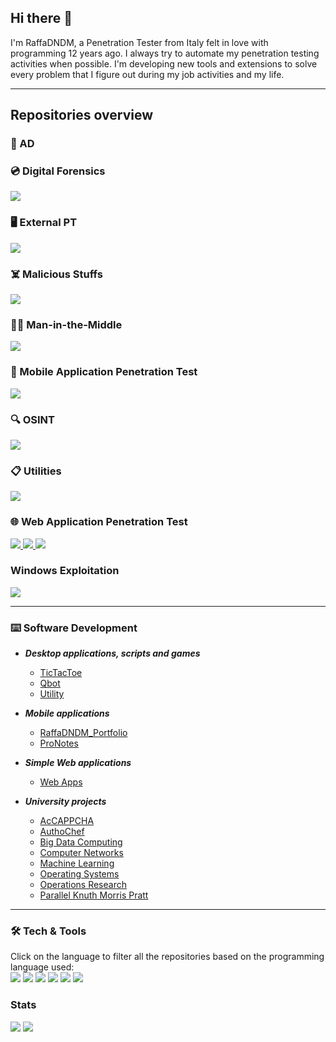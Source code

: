 ## Hi there 👋

I'm RaffaDNDM, a Penetration Tester from Italy felt in love with programming 12 years ago. I always try to automate my penetration testing activities when possible.
I'm developing new tools and extensions to solve every problem that I figure out during my job activities and my life.

---

## Repositories overview
### 🌲 AD

### 💿 Digital Forensics
<a href="https://github.com/RaffaDNDM/Digital-Forensics">
<picture>
  <source
    srcset="https://github-readme-stats.vercel.app/api/pin/?username=RaffaDNDM&repo=Digital-Forensics&theme=dark"
    media="(prefers-color-scheme: dark)"
  />
  <source
    srcset="https://github-readme-stats.vercel.app/api/pin/?username=RaffaDNDM&repo=Digital-Forensics&theme=light"
    media="(prefers-color-scheme: light), (prefers-color-scheme: no-preference)"
  />
  <img src="https://github-readme-stats.vercel.app/api/pin/?username=RaffaDNDM&repo=Digital-Forensics&theme=light" />
</picture>
</a>

### 🖥 External PT
<a href="https://github.com/RaffaDNDM/External-PT">
<picture>
  <source
    srcset="https://github-readme-stats.vercel.app/api/pin/?username=RaffaDNDM&repo=External-PT&theme=dark"
    media="(prefers-color-scheme: dark)"
  />
  <source
    srcset="https://github-readme-stats.vercel.app/api/pin/?username=RaffaDNDM&repo=External-PT&theme=light"
    media="(prefers-color-scheme: light), (prefers-color-scheme: no-preference)"
  />
  <img src="https://github-readme-stats.vercel.app/api/pin/?username=RaffaDNDM&repo=External-PT&theme=light" />
</picture>
</a>

### ☠️ Malicious Stuffs
<a href="https://github.com/RaffaDNDM/Malicious-Stuffs">
<picture>
  <source
    srcset="https://github-readme-stats.vercel.app/api/pin/?username=RaffaDNDM&repo=Malicious-Stuffs&theme=dark"
    media="(prefers-color-scheme: dark)"
  />
  <source
    srcset="https://github-readme-stats.vercel.app/api/pin/?username=RaffaDNDM&repo=Malicious-Stuffs&theme=light"
    media="(prefers-color-scheme: light), (prefers-color-scheme: no-preference)"
  />
  <img src="https://github-readme-stats.vercel.app/api/pin/?username=RaffaDNDM&repo=Malicious-Stuffs&theme=light" />
</picture>
</a>

### 👨‍💻 Man-in-the-Middle
<a href="https://github.com/RaffaDNDM/MitM">
<picture>
  <source
    srcset="https://github-readme-stats.vercel.app/api/pin/?username=RaffaDNDM&repo=MitM&theme=dark"
    media="(prefers-color-scheme: dark)"
  />
  <source
    srcset="https://github-readme-stats.vercel.app/api/pin/?username=RaffaDNDM&repo=MitM&theme=light"
    media="(prefers-color-scheme: light), (prefers-color-scheme: no-preference)"
  />
  <img src="https://github-readme-stats.vercel.app/api/pin/?username=RaffaDNDM&repo=MitM&theme=light" />
</picture>
</a>

### 📱 Mobile Application Penetration Test
<a href="https://github.com/RaffaDNDM/MAPT">
<picture>
  <source
    srcset="https://github-readme-stats.vercel.app/api/pin/?username=RaffaDNDM&repo=MAPT&theme=dark"
    media="(prefers-color-scheme: dark)"
  />
  <source
    srcset="https://github-readme-stats.vercel.app/api/pin/?username=RaffaDNDM&repo=MAPT&theme=light"
    media="(prefers-color-scheme: light), (prefers-color-scheme: no-preference)"
  />
  <img src="https://github-readme-stats.vercel.app/api/pin/?username=RaffaDNDM&repo=MAPT&theme=light" />
</picture>
</a>

### 🔍 OSINT
<a href="https://github.com/RaffaDNDM/OSINT">
<picture>
  <source
    srcset="https://github-readme-stats.vercel.app/api/pin/?username=RaffaDNDM&repo=OSINT&theme=dark"
    media="(prefers-color-scheme: dark)"
  />
  <source
    srcset="https://github-readme-stats.vercel.app/api/pin/?username=RaffaDNDM&repo=OSINT&theme=light"
    media="(prefers-color-scheme: light), (prefers-color-scheme: no-preference)"
  />
  <img src="https://github-readme-stats.vercel.app/api/pin/?username=RaffaDNDM&repo=OSINT&theme=light" />
</picture>
</a>

### 📋 Utilities
<a href="https://github.com/RaffaDNDM/Report-Utilities">
<picture>
  <source
    srcset="https://github-readme-stats.vercel.app/api/pin/?username=RaffaDNDM&repo=Report%2dUtilities&theme=dark"
    media="(prefers-color-scheme: dark)"
  />
  <source
    srcset="https://github-readme-stats.vercel.app/api/pin/?username=RaffaDNDM&repo=Report%2dUtilities&theme=light"
    media="(prefers-color-scheme: light), (prefers-color-scheme: no-preference)"
  />
  <img src="https://github-readme-stats.vercel.app/api/pin/?username=RaffaDNDM&repo=Report%2dUtilities&theme=light" />
</picture>
</a>

### 🌐 Web Application Penetration Test
<a href="https://github.com/RaffaDNDM/Burp-extensions">
<picture>
  <source
    srcset="https://github-readme-stats.vercel.app/api/pin/?username=RaffaDNDM&repo=Burp-extensions&theme=dark"
    media="(prefers-color-scheme: dark)"
  />
  <source
    srcset="https://github-readme-stats.vercel.app/api/pin/?username=RaffaDNDM&repo=Burp-extensions&theme=light"
    media="(prefers-color-scheme: light), (prefers-color-scheme: no-preference)"
  />
  <img src="https://github-readme-stats.vercel.app/api/pin/?username=RaffaDNDM&repo=Burp-extensions&theme=light" />
</picture>
</a>
<a href="https://github.com/RaffaDNDM/Browser-Extensions">
<picture>
  <source
    srcset="https://github-readme-stats.vercel.app/api/pin/?username=RaffaDNDM&repo=Browser-Extensions&theme=dark"
    media="(prefers-color-scheme: dark)"
  />
  <source
    srcset="https://github-readme-stats.vercel.app/api/pin/?username=RaffaDNDM&repo=Browser-Extensions&theme=light"
    media="(prefers-color-scheme: light), (prefers-color-scheme: no-preference)"
  />
  <img src="https://github-readme-stats.vercel.app/api/pin/?username=RaffaDNDM&repo=Browser-Extensions&theme=light" />
</picture>
</a>
<a href="https://github.com/RaffaDNDM/WAPT">
<picture>
  <source
    srcset="https://github-readme-stats.vercel.app/api/pin/?username=RaffaDNDM&repo=WAPT&theme=dark"
    media="(prefers-color-scheme: dark)"
  />
  <source
    srcset="https://github-readme-stats.vercel.app/api/pin/?username=RaffaDNDM&repo=WAPT&theme=light"
    media="(prefers-color-scheme: light), (prefers-color-scheme: no-preference)"
  />
  <img src="https://github-readme-stats.vercel.app/api/pin/?username=RaffaDNDM&repo=WAPT&theme=light" />
</picture>
</a>

###  Windows Exploitation
<a href="https://github.com/RaffaDNDM/WAPT">
<picture>
  <source
    srcset="https://github-readme-stats.vercel.app/api/pin/?username=RaffaDNDM&repo=WAPT&theme=dark"
    media="(prefers-color-scheme: dark)"
  />
  <source
    srcset="https://github-readme-stats.vercel.app/api/pin/?username=RaffaDNDM&repo=WAPT&theme=light"
    media="(prefers-color-scheme: light), (prefers-color-scheme: no-preference)"
  />
  <img src="https://github-readme-stats.vercel.app/api/pin/?username=RaffaDNDM&repo=WAPT&theme=light" />
</picture>
</a>

---

### ⌨️ Software Development
- _**Desktop applications, scripts and games**_
  - [TicTacToe](https://github.com/RaffaDNDM/TicTacToe)
  - [Qbot](https://github.com/RaffaDNDM/Qbot)
  - [Utility](https://github.com/RaffaDNDM/Utility)

- _**Mobile applications**_
  - [RaffaDNDM_Portfolio](https://github.com/RaffaDNDM/RaffaDNDM_Portfolio)
  - [ProNotes](https://github.com/RaffaDNDM/ProNotes)

- _**Simple Web applications**_
  - [Web Apps](https://github.com/RaffaDNDM/Web-Apps)

- _**University projects**_
  - [AcCAPPCHA](https://github.com/RaffaDNDM/AcCAPPCHA)
  - [AuthoChef](https://github.com/RaffaDNDM/AutoChef)
  - [Big Data Computing](https://github.com/RaffaDNDM/Big-Data-Computing)
  - [Computer Networks](https://github.com/RaffaDNDM/Computer-Networks)
  - [Machine Learning](https://github.com/RaffaDNDM/Machine-Learning)
  - [Operating Systems](https://github.com/RaffaDNDM/Operating-Systems)
  - [Operations Research](https://github.com/RaffaDNDM/Operations-Research-2)
  - [Parallel Knuth Morris Pratt](https://github.com/RaffaDNDM/Parallel-Knuth-Morris-Pratt)

---

### 🛠️ Tech & Tools
Click on the language to filter all the repositories based on the programming language used:<br>
[<img src="https://img.shields.io/badge/c-%2300599C.svg?style=for-the-badge&logo=c&logoColor=white" />](https://github.com/search?q=owner%3ARaffaDNDM+language%3AC+&type=repository)
[<img src="https://img.shields.io/badge/c++-%2300599C.svg?style=for-the-badge&logo=c%2B%2B&logoColor=white" />](https://github.com/search?q=owner%3ARaffaDNDM+Computer&type=repositories)
[<img src="https://img.shields.io/badge/Java-ED8B00?style=for-the-badge&logo=openjdk&logoColor=white" />](https://github.com/search?q=owner%3ARaffaDNDM+language%3AJava+&type=repository)
[<img src="https://img.shields.io/badge/python-3670A0?style=for-the-badge&logo=python&logoColor=ffdd54" />](https://github.com/search?q=owner%3ARaffaDNDM+language%3APython+&type=repository)
[<img src="https://img.shields.io/badge/javascript-%23323330.svg?style=for-the-badge&logo=javascript&logoColor=%23F7DF1E" />](https://github.com/search?q=owner%3ARaffaDNDM+language%3AJavascript+&type=repositories)
[<img src="https://img.shields.io/badge/PHP-777BB4?logo=php&logoColor=white&style=for-the-badge" />](https://github.com/search?q=owner%3ARaffaDNDM+language%3APHP+&type=repositories)

### Stats
<picture>
  <source srcset="https://github-readme-stats.vercel.app/api/top-langs/?username=RaffaDNDM&hide_border=true&hide=html%2Cyara%2Cmakefile%2Cjupyter%20notebook&layout=donut&theme=dark" media="(prefers-color-scheme: dark)" >
  <source srcset="https://github-readme-stats.vercel.app/api/top-langs/?username=RaffaDNDM&hide_border=true&hide=html%2Cyara%2Cmakefile%2Cjupyter%20notebook&layout=donut&theme=light" media="(prefers-color-scheme: light)" >
  <img src="https://github-readme-stats.vercel.app/api/top-langs/?username=RaffaDNDM&hide_border=true&hide=html,yara,makefile,jupyter%20notebook&layout=donut&theme=light" />
</picture>

<picture>
  <source
    srcset="https://github-readme-stats.vercel.app/api?username=RaffaDNDM&hide_border=true&rank_icon=percentile&include_all_commits=true&theme=dark"
    media="(prefers-color-scheme: dark)"
  />
  <source
    srcset="https://github-readme-stats.vercel.app/api?username=RaffaDNDM&hide_border=true&rank_icon=percentile&include_all_commits=true&theme=light"
    media="(prefers-color-scheme: light), (prefers-color-scheme: no-preference)"
  />
  <img src="https://github-readme-stats.vercel.app/api?username=RaffaDNDM&hide_border=true&rank_icon=percentile&include_all_commits=true&theme=light" />
</picture>
